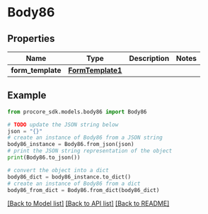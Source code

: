 # Body86


## Properties

Name | Type | Description | Notes
------------ | ------------- | ------------- | -------------
**form_template** | [**FormTemplate1**](FormTemplate1.md) |  | 

## Example

```python
from procore_sdk.models.body86 import Body86

# TODO update the JSON string below
json = "{}"
# create an instance of Body86 from a JSON string
body86_instance = Body86.from_json(json)
# print the JSON string representation of the object
print(Body86.to_json())

# convert the object into a dict
body86_dict = body86_instance.to_dict()
# create an instance of Body86 from a dict
body86_from_dict = Body86.from_dict(body86_dict)
```
[[Back to Model list]](../README.md#documentation-for-models) [[Back to API list]](../README.md#documentation-for-api-endpoints) [[Back to README]](../README.md)


